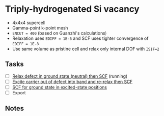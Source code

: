 # Triply-hydrogenated Si vacancy

* 4x4x4 supercell
* Gamma-point k-point mesh
* `ENCUT = 400` (based on Guanzhi's calculations)
* Relaxation uses `EDIFF = 1E-5` and SCF uses tighter convergence of `EDIFF = 1E-8`
* Use same volume as pristine cell and relax only internal DOF with `ISIF=2`

## Tasks

- [ ] [Relax defect in ground state (neutral) then SCF](./finalChargeState/finalPositions) (running)
- [ ] [Excite carrier out of defect into band and re-relax then SCF](./initialChargeState)
- [ ] [SCF for ground state in excited-state positions](./finalChargeState/initialPositions)
- [ ] Export

## Notes

